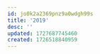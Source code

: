 ```yaml
---
id: jo0k2a2369pnz9a0wdgh99s
title: '2019'
desc: ''
updated: 1727687745460
created: 1726518840959
---
```

